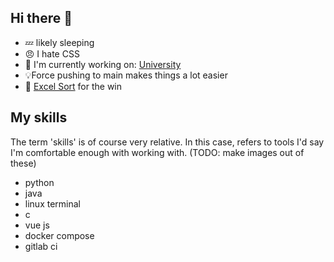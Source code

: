 ## Hi there 👋
- 💤 likely sleeping
- 😠 I hate CSS
- 🔭 I'm currently working on: [University](https://github.com/heofthetea/dhbw-semester-1)
- 💡Force pushing to main makes things a lot easier
- 🥇 [Excel Sort](https://github.com/heofthetea/excel-sort) for the win

## My skills
The term 'skills' is of course very relative. In this case, refers to tools I'd say I'm comfortable enough with working with.
(TODO: make images out of these)
- python
- java
- linux terminal
- c
- vue js
- docker compose
- gitlab ci


<!--
**heofthetea/heofthetea** is a ✨ _special_ ✨ repository because its `README.md` (this file) appears on your GitHub profile.

Here are some ideas to get you started:

- 🔭 I’m currently working on ...
- 🌱 I’m currently learning ...
- 👯 I’m looking to collaborate on ...
- 🤔 I’m looking for help with ...
- 💬 Ask me about ...
- 📫 How to reach me: ...
- 😄 Pronouns: ...
- ⚡ Fun fact: ...
-->
